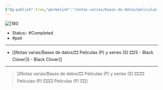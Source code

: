 ```yaml
---
{"dg-publish":true,"permalink":"/notas-varias/bases-de-datos/peliculas-p-y-series-s/p-la-espada-del-rey-mago/"}
---
```



![|180](https://m.media-amazon.com/images/M/MV5BMjU0MWMzNTctMjM5MC00MmVhLWIzZjQtYzk3OGRiYjQ2NDk2XkEyXkFqcGdeQXVyMTEzMTI1Mjk3._V1_SX300.jpg)

- Status:: #Completed 
- #peli 

---

- [[Notas varias/Bases de datos/🎞️ Películas (P) y series (S) 🎞️/S - Black Clover\|S - Black Clover]]

---

> [[Notas varias/Bases de datos/🎞️ Películas (P) y series (S) 🎞️/🎞️ Películas (P) 🎞️\|🎞️ Películas (P) 🎞️]]